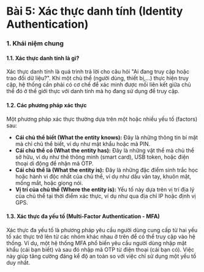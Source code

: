 # Bài 5: Xác thực danh tính (Identity Authentication)

### 1. Khái niệm chung

#### 1.1. Xác thực danh tính là gì?

Xác thực danh tính là quá trình trả lời cho câu hỏi "Ai đang truy cập hoặc trao đổi dữ liệu?". Khi một chủ thể (người dùng, thiết bị,...) thực hiện truy cập, hệ thống cần phải có cơ chế để xác minh được mối liên kết giữa chủ thể đó ở thế giới thực với danh tính mà họ đang sử dụng để truy cập.

#### 1.2. Các phương pháp xác thực

Một phương pháp xác thực thường dựa trên một hoặc nhiều yếu tố (factors) sau:

* **Cái chủ thể biết (What the entity knows):** Đây là những thông tin bí mật mà chỉ chủ thể biết, ví dụ như mật khẩu hoặc mã PIN.
* **Cái chủ thể có (What the entity has):** Đây là những vật thể mà chủ thể sở hữu, ví dụ như thẻ thông minh (smart card), USB token, hoặc điện thoại di động để nhận mã OTP.
* **Cái chủ thể là (What the entity is):** Đây là những đặc điểm sinh trắc học hoặc hành vi độc nhất của chủ thể, ví dụ như dấu vân tay, khuôn mặt, mống mắt, hoặc giọng nói.
* **Vị trí của chủ thể (Where the entity is):** Yếu tố này dựa trên vị trí địa lý của chủ thể tại thời điểm xác thực, ví dụ như qua địa chỉ IP hoặc định vị GPS.

#### 1.3. Xác thực đa yếu tố (Multi-Factor Authentication - MFA)

Xác thực đa yếu tố là phương pháp yêu cầu người dùng cung cấp từ hai yếu tố xác thực trở lên từ các nhóm khác nhau ở trên để có thể truy cập vào hệ thống. Ví dụ, một hệ thống MFA phổ biến yêu cầu người dùng nhập mật khẩu (cái bạn biết) và sau đó nhập mã OTP từ điện thoại (cái bạn có). Việc này giúp tăng cường đáng kể độ an toàn so với việc chỉ sử dụng một yếu tố duy nhất.